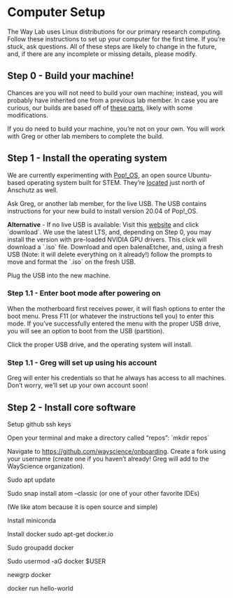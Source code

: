 # Computer Setup

The Way Lab uses Linux distributions for our primary research computing.
Follow these instructions to set up your computer for the first time.
If you’re stuck, ask questions.
All of these steps are likely to change in the future, and, if there are any incomplete or missing details, please modify.

## Step 0 - Build your machine!

Chances are you will not need to build your own machine; instead, you will probably have inherited one from a previous lab member.
In case you are curious, our builds are based off of [these parts](https://pcpartpicker.com/user/GregWay10/saved/#view=xx9shM), likely with some modifications.

If you do need to build your machine, you’re not on your own.
You will work with Greg or other lab members to complete the build.

## Step 1 - Install the operating system

We are currently experimenting with [Pop!\_OS](https://pop.system76.com/), an open source Ubuntu-based operating system built for STEM.
They’re [located](https://www.google.com/maps/place/System76/@39.7739202,-104.8288135,15z/data=!4m5!3m4!1s0x0:0xf63fca1ea6015d75!8m2!3d39.7739112!4d-104.8288302) just north of Anschutz as well.

Ask Greg, or another lab member, for the live USB.
The USB contains instructions for your new build to install version 20.04 of Pop!\_OS.

**Alternative** - If no live USB is available: Visit this [website](https://pop.system76.com/) and click \`download\`.
We use the latest LTS, and, depending on Step 0, you may install the version with pre-loaded NVIDIA GPU drivers.
This click will download a \`.iso\` file. Download and open balenaEtcher, and, using a fresh USB (Note: it will delete everything on it already!) follow the prompts to move and format the \`.iso\` on the fresh USB.

Plug the USB into the new machine.

### Step 1.1 - Enter boot mode after powering on

When the motherboard first receives power, it will flash options to enter the boot menu.
Press F11 (or whatever the instructions tell you) to enter this mode.
If you’ve successfully entered the menu with the proper USB drive, you will see an option to boot from the USB (partition).

Click the proper USB drive, and the operating system will install.

### Step 1.1 - Greg will set up using his account

Greg will enter his credentials so that he always has access to all machines.
Don’t worry, we’ll set up your own account soon!

## Step 2 - Install core software

Setup github ssh keys

Open your terminal and make a directory called “repos”: \`mkdir repos\`

Navigate to <https://github.com/wayscience/onboarding>.
Create a fork using your username (create one if you haven’t already! Greg will add to the WayScience organization).

Sudo apt update

Sudo snap install atom –classic (or one of your other favorite IDEs)

(We like atom because it is open source and simple)

Install miniconda

Install docker sudo apt-get docker.io

Sudo groupadd docker

Sudo usermod -aG docker $USER

newgrp docker

docker run hello-world
